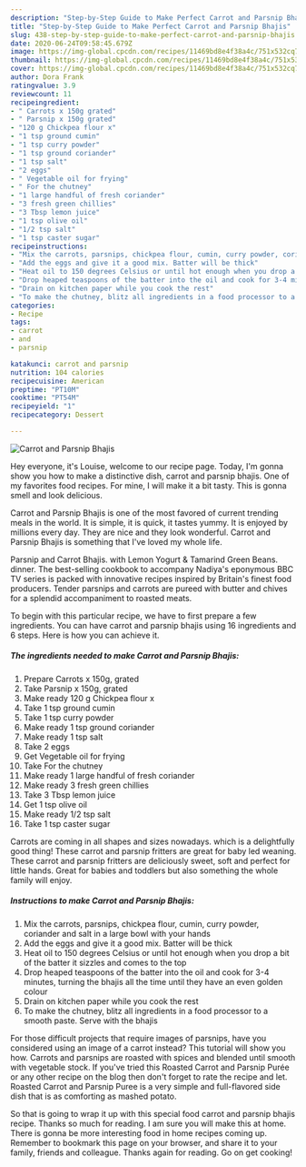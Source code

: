 ```yaml
---
description: "Step-by-Step Guide to Make Perfect Carrot and Parsnip Bhajis"
title: "Step-by-Step Guide to Make Perfect Carrot and Parsnip Bhajis"
slug: 438-step-by-step-guide-to-make-perfect-carrot-and-parsnip-bhajis
date: 2020-06-24T09:58:45.679Z
image: https://img-global.cpcdn.com/recipes/11469bd8e4f38a4c/751x532cq70/carrot-and-parsnip-bhajis-recipe-main-photo.jpg
thumbnail: https://img-global.cpcdn.com/recipes/11469bd8e4f38a4c/751x532cq70/carrot-and-parsnip-bhajis-recipe-main-photo.jpg
cover: https://img-global.cpcdn.com/recipes/11469bd8e4f38a4c/751x532cq70/carrot-and-parsnip-bhajis-recipe-main-photo.jpg
author: Dora Frank
ratingvalue: 3.9
reviewcount: 11
recipeingredient:
- " Carrots x 150g grated"
- " Parsnip x 150g grated"
- "120 g Chickpea flour x"
- "1 tsp ground cumin"
- "1 tsp curry powder"
- "1 tsp ground coriander"
- "1 tsp salt"
- "2 eggs"
- " Vegetable oil for frying"
- " For the chutney"
- "1 large handful of fresh coriander"
- "3 fresh green chillies"
- "3 Tbsp lemon juice"
- "1 tsp olive oil"
- "1/2 tsp salt"
- "1 tsp caster sugar"
recipeinstructions:
- "Mix the carrots, parsnips, chickpea flour, cumin, curry powder, coriander and salt in a large bowl with your hands"
- "Add the eggs and give it a good mix. Batter will be thick"
- "Heat oil to 150 degrees Celsius or until hot enough when you drop a bit of the batter it sizzles and comes to the top"
- "Drop heaped teaspoons of the batter into the oil and cook for 3-4 minutes, turning the bhajis all the time until they have an even golden colour"
- "Drain on kitchen paper while you cook the rest"
- "To make the chutney, blitz all ingredients in a food processor to a smooth paste. Serve with the bhajis"
categories:
- Recipe
tags:
- carrot
- and
- parsnip

katakunci: carrot and parsnip 
nutrition: 104 calories
recipecuisine: American
preptime: "PT10M"
cooktime: "PT54M"
recipeyield: "1"
recipecategory: Dessert

---
```



![Carrot and Parsnip Bhajis](https://img-global.cpcdn.com/recipes/11469bd8e4f38a4c/751x532cq70/carrot-and-parsnip-bhajis-recipe-main-photo.jpg)

Hey everyone, it's Louise, welcome to our recipe page. Today, I'm gonna show you how to make a distinctive dish, carrot and parsnip bhajis. One of my favorites food recipes. For mine, I will make it a bit tasty. This is gonna smell and look delicious.

Carrot and Parsnip Bhajis is one of the most favored of current trending meals in the world. It is simple, it is quick, it tastes yummy. It is enjoyed by millions every day. They are nice and they look wonderful. Carrot and Parsnip Bhajis is something that I've loved my whole life.

Parsnip and Carrot Bhajis. with Lemon Yogurt &amp; Tamarind Green Beans. dinner. The best-selling cookbook to accompany Nadiya&#39;s eponymous BBC TV series is packed with innovative recipes inspired by Britain&#39;s finest food producers. Tender parsnips and carrots are pureed with butter and chives for a splendid accompaniment to roasted meats.


To begin with this particular recipe, we have to first prepare a few ingredients. You can have carrot and parsnip bhajis using 16 ingredients and 6 steps. Here is how you can achieve it.

<!--inarticleads1-->

##### The ingredients needed to make Carrot and Parsnip Bhajis:

1. Prepare  Carrots x 150g, grated
1. Take  Parsnip x 150g, grated
1. Make ready 120 g Chickpea flour x
1. Take 1 tsp ground cumin
1. Take 1 tsp curry powder
1. Make ready 1 tsp ground coriander
1. Make ready 1 tsp salt
1. Take 2 eggs
1. Get  Vegetable oil for frying
1. Take  For the chutney
1. Make ready 1 large handful of fresh coriander
1. Make ready 3 fresh green chillies
1. Take 3 Tbsp lemon juice
1. Get 1 tsp olive oil
1. Make ready 1/2 tsp salt
1. Take 1 tsp caster sugar


Carrots are coming in all shapes and sizes nowadays. which is a delightfully good thing! These carrot and parsnip fritters are great for baby led weaning. These carrot and parsnip fritters are deliciously sweet, soft and perfect for little hands. Great for babies and toddlers but also something the whole family will enjoy. 

<!--inarticleads2-->

##### Instructions to make Carrot and Parsnip Bhajis:

1. Mix the carrots, parsnips, chickpea flour, cumin, curry powder, coriander and salt in a large bowl with your hands
1. Add the eggs and give it a good mix. Batter will be thick
1. Heat oil to 150 degrees Celsius or until hot enough when you drop a bit of the batter it sizzles and comes to the top
1. Drop heaped teaspoons of the batter into the oil and cook for 3-4 minutes, turning the bhajis all the time until they have an even golden colour
1. Drain on kitchen paper while you cook the rest
1. To make the chutney, blitz all ingredients in a food processor to a smooth paste. Serve with the bhajis


For those difficult projects that require images of parsnips, have you considered using an image of a carrot instead? This tutorial will show you how. Carrots and parsnips are roasted with spices and blended until smooth with vegetable stock. If you&#39;ve tried this Roasted Carrot and Parsnip Purée or any other recipe on the blog then don&#39;t forget to rate the recipe and let. Roasted Carrot and Parsnip Puree is a very simple and full-flavored side dish that is as comforting as mashed potato. 

So that is going to wrap it up with this special food carrot and parsnip bhajis recipe. Thanks so much for reading. I am sure you will make this at home. There is gonna be more interesting food in home recipes coming up. Remember to bookmark this page on your browser, and share it to your family, friends and colleague. Thanks again for reading. Go on get cooking!
